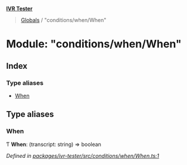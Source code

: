 **[IVR Tester](../README.md)**

> [Globals](../README.md) / "conditions/when/When"

# Module: "conditions/when/When"

## Index

### Type aliases

* [When](_conditions_when_when_.md#when)

## Type aliases

### When

Ƭ  **When**: (transcript: string) => boolean

*Defined in [packages/ivr-tester/src/conditions/when/When.ts:1](https://github.com/SketchingDev/ivr-tester/blob/f35425d/packages/ivr-tester/src/conditions/when/When.ts#L1)*
